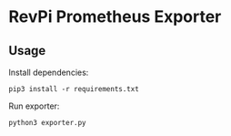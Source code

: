 # RevPi Prometheus Exporter

## Usage

Install dependencies:
```
pip3 install -r requirements.txt
```

Run exporter:
```
python3 exporter.py
```
